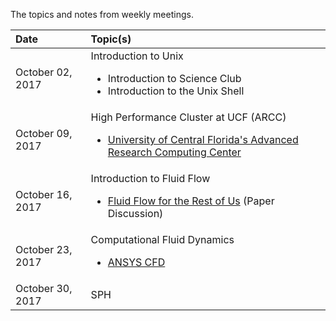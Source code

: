 The topics and notes from weekly meetings.


| **Date**        | **Topic(s)**           |
| :------------- | :------------- |
| October 02, 2017 | Introduction to Unix <BR> <ul><li> Introduction to Science Club</li><li>Introduction to the Unix Shell</li></ul> |
| October 09, 2017 | High Performance Cluster at UCF (ARCC) <BR> <ul><li> [University of Central Florida's Advanced Research Computing Center](https://arcc.ist.ucf.edu/)</li></ul> |
| October 16, 2017 | Introduction to Fluid Flow  <BR> <ul><li> [Fluid Flow for the Rest of Us](https://cg.informatik.uni-freiburg.de/intern/seminar/gridFluids_fluid_flow_for_the_rest_of_us.pdf) (Paper Discussion)</li></ul>    | 
| October 23, 2017 | Computational Fluid Dynamics <BR> <ul><li> [ANSYS CFD](http://www.ansys.com/products/fluids)</li></ul>  |
| October 30, 2017 | SPH |